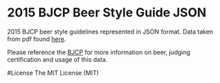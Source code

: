 # 2015 BJCP Beer Style Guide JSON
2015 BJCP beer style guidelines represented in JSON format. Data taken from pdf found [here](http://www.bjcp.org/docs/2015_Guidelines_Beer.pdf). 

Please reference the [BJCP](www.bjcp.org) for more information on beer, judging certification and usage of this data.

#License
The MIT License (MIT)
